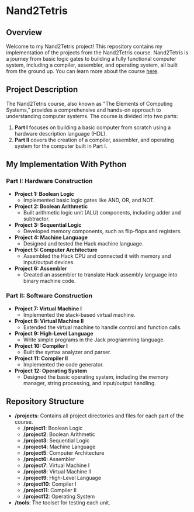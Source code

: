 # Nand2Tetris

## Overview

Welcome to my Nand2Tetris project! This repository contains my implementation of the projects from the Nand2Tetris course. Nand2Tetris is a journey from basic logic gates to building a fully functional computer system, including a compiler, assembler, and operating system, all built from the ground up. You can learn more about the course [here](https://www.nand2tetris.org/course).

## Project Description

The Nand2Tetris course, also known as "The Elements of Computing Systems," provides a comprehensive and hands-on approach to understanding computer systems. The course is divided into two parts:
1. **Part I** focuses on building a basic computer from scratch using a hardware description language (HDL).
2. **Part II** covers the creation of a compiler, assembler, and operating system for the computer built in Part I.

## My Implementation With Python


### Part I: Hardware Construction

- **Project 1: Boolean Logic**
  - Implemented basic logic gates like AND, OR, and NOT.
- **Project 2: Boolean Arithmetic**
  - Built arithmetic logic unit (ALU) components, including adder and subtractor.
- **Project 3: Sequential Logic**
  - Developed memory components, such as flip-flops and registers.
- **Project 4: Machine Language**
  - Designed and tested the Hack machine language.
- **Project 5: Computer Architecture**
  - Assembled the Hack CPU and connected it with memory and input/output devices.
- **Project 6: Assembler**
  - Created an assembler to translate Hack assembly language into binary machine code.

### Part II: Software Construction

- **Project 7: Virtual Machine I**
  - Implemented the stack-based virtual machine.
- **Project 8: Virtual Machine II**
  - Extended the virtual machine to handle control and function calls.
- **Project 9: High-Level Language**
  - Write simple programs in the Jack programming language.
- **Project 10: Compiler I**
  - Built the syntax analyzer and parser.
- **Project 11: Compiler II**
  - Implemented the code generator.
- **Project 12: Operating System**
  - Designed the basic operating system, including the memory manager, string processing, and input/output handling.

## Repository Structure

- **/projects**: Contains all project directories and files for each part of the course.
  - **/project1**: Boolean Logic
  - **/project2**: Boolean Arithmetic
  - **/project3**: Sequential Logic
  - **/project4**: Machine Language
  - **/project5**: Computer Architecture
  - **/project6**: Assembler
  - **/project7**: Virtual Machine I
  - **/project8**: Virtual Machine II
  - **/project9**: High-Level Language
  - **/project10**: Compiler I
  - **/project11**: Compiler II
  - **/project12**: Operating System
- **/tools**: The toolset for testing each unit.

